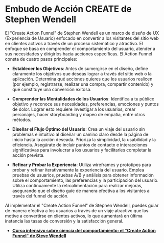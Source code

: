 # Embudo de Acción CREATE de Stephen Wendell

El "Create Action Funnel" de Stephen Wendell es un marco de diseño de UX (Experiencia de Usuario) enfocado en convertir a los visitantes del sitio web en clientes activos a través de un proceso sistemático y atractivo. El enfoque se basa en comprender el comportamiento del usuario, atender a sus necesidades y dirigirlos hacia acciones específicas. El Action Funnel consta de cuatro pasos principales:

- **Establecer los Objetivos**: Antes de sumergirse en el diseño, define claramente los objetivos que deseas lograr a través del sitio web o la aplicación. Determina qué acciones quieres que los usuarios realicen (por ejemplo, registrarse, realizar una compra, compartir contenido) y qué constituye una conversión exitosa.

- **Comprender las Mentalidades de los Usuarios**: Identifica a tu público objetivo y reconoce sus necesidades, preferencias, emociones y puntos de dolor. Lograr esto requiere investigar a los usuarios, crear personajes, hacer storyboarding y mapeo de empatía, entre otros métodos.

- **Diseñar el Flujo Óptimo del Usuario**: Crea un viaje del usuario sin problemas e intuitivo al diseñar un camino claro desde la página de inicio hasta la acción deseada. Prioriza la simplicidad, la usabilidad y la eficiencia. Asegúrate de incluir puntos de contacto e interacciones significativas para involucrar a los usuarios y facilitarles completar la acción prevista.

- **Refinar y Probar la Experiencia**: Utiliza wireframes y prototipos para probar y refinar iterativamente la experiencia del usuario. Emplea pruebas de usuarios, pruebas A/B y análisis para obtener información sobre el comportamiento, las preferencias y la participación del usuario. Utiliza continuamente la retroalimentación para realizar mejoras, asegurando que el diseño guíe de manera efectiva a los visitantes a través del funnel de acción.

Al implementar el "Create Action Funnel" de Stephen Wendell, puedes guiar de manera efectiva a los usuarios a través de un viaje atractivo que los motive a convertirse en clientes activos, lo que aumentará en última instancia las tasas de conversión y la satisfacción general.

- **[Curso intensivo sobre ciencia del comportamiento: el "Create Action Funnel" de Steve Wendell](https://www.prodify.group/blog/behavioral-science-crash-course-steve-wendels-create-action-funnel)**
